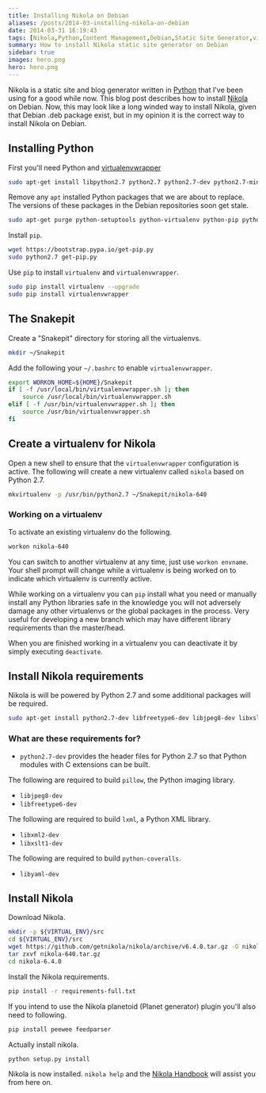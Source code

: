 ```yaml
---
title: Installing Nikola on Debian
aliases: /posts/2014-03-installing-nikola-on-debian
date: 2014-03-31 16:19:43
tags: [Nikola,Python,Content Management,Debian,Static Site Generator,virtualenv]
summary: How to install Nikola static site generator on Debian
sidebar: true
images: hero.png
hero: hero.png
---
```


Nikola is a static site and blog generator written in [Python](http://www.python.org)
that I've been using for a good while now. This blog post describes how to install
[Nikola](http://getnikola.com/) on Debian. Now, this may look like a long winded way
to install Nikola, given that Debian .deb package exist, but in my opinion it is
the correct way to install Nikola on Debian.

## Installing Python ##

First you'll need Python and [virtualenvwrapper](http://www.doughellmann.com/projects/virtualenvwrapper/)

```bash
sudo apt-get install libpython2.7 python2.7 python2.7-dev python2.7-minimal
```

Remove any `apt` installed Python packages that we are about to replace. The
versions of these packages in the Debian repositories soon get stale.

```bash
sudo apt-get purge python-setuptools python-virtualenv python-pip python-profiler
```

Install `pip`.

```bash
wget https://bootstrap.pypa.io/get-pip.py
sudo python2.7 get-pip.py
```

Use `pip` to install `virtualenv` and `virtualenvwrapper`.

```bash
sudo pip install virtualenv --upgrade
sudo pip install virtualenvwrapper
```

## The Snakepit

Create a "Snakepit" directory for storing all the virtualenvs.

```bash
mkdir ~/Snakepit
```

Add the following your `~/.bashrc` to enable `virtualenvwrapper`.

```bash
export WORKON_HOME=${HOME}/Snakepit
if [ -f /usr/local/bin/virtualenvwrapper.sh ]; then
    source /usr/local/bin/virtualenvwrapper.sh
elif [ -f /usr/bin/virtualenvwrapper.sh ]; then
    source /usr/bin/virtualenvwrapper.sh
fi
```

## Create a virtualenv for Nikola

Open a new shell to ensure that the `virtualenvwrapper` configuration is active.
The following will create a new virtualenv called `nikola` based on Python 2.7.

```bash
mkvirtualenv -p /usr/bin/python2.7 ~/Snakepit/nikola-640
```

### Working on a virtualenv

To activate an existing virtualenv do the following.

```bash
workon nikola-640
```

You can switch to another virtualenv at any time, just use `workon envname`.
Your shell prompt will change while a virtualenv is being worked on to
indicate which virtualenv is currently active.

While working on a virtualenv you can `pip` install what you need or manually
install any Python libraries safe in the knowledge you will not adversely
damage any other virtualenvs or the global packages in the process. Very
useful for developing a new branch which may have different library requirements
than the master/head.

When you are finished working in a virtualenv you can deactivate it by
simply executing `deactivate`.

## Install Nikola requirements ##

Nikola is will be powered by Python 2.7 and some additional packages will
be required.

```bash
sudo apt-get install python2.7-dev libfreetype6-dev libjpeg8-dev libxslt1-dev libxml2-dev libyaml-dev
```
### What are these requirements for? ###

  * `python2.7-dev` provides the header files for Python 2.7 so that Python
  modules with C extensions can be built.

The following are required to build `pillow`, the Python imaging library.

  * `libjpeg8-dev`
  * `libfreetype6-dev`

The following are required to build `lxml`, a Python XML library.

  * `libxml2-dev`
  * `libxslt1-dev`

The following are required to build `python-coveralls`.

  * `libyaml-dev`

## Install Nikola

Download Nikola.

```bash
mkdir -p ${VIRTUAL_ENV}/src
cd ${VIRTUAL_ENV}/src
wget https://github.com/getnikola/nikola/archive/v6.4.0.tar.gz -O nikola-640.tar.gz
tar zxvf nikola-640.tar.gz
cd nikola-6.4.0
```

Install the Nikola requirements.

```bash
pip install -r requirements-full.txt
```

If you intend to use the Nikola planetoid (Planet generator) plugin you'll also
need to following.

```bash
pip install peewee feedparser
```

Actually install nikola.

```bash
python setup.py install
```

Nikola is now installed. `nikola help` and the [Nikola Handbook](http://getnikola.com/handbook.html)
will assist you from here on.

